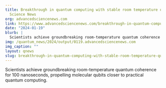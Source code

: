 ```yaml
---
title: Breakthrough in quantum computing with stable room temperature qubits - Advanced
  Science News
org: advancedsciencenews.com
link: https://www.advancedsciencenews.com/breakthrough-in-quantum-computing-with-stable-room-temperature-qubits/
date: "2024-01-19"
blurb: |
  Scientists achieve groundbreaking room-temperature quantum coherence for 100 nanoseconds, propelling molecular qubits closer to practical quantum computing.
img: /quantum_news/2024/output/0119.advancedsciencenews.com
img_caption: ""
layout: qnews
slug: breakthrough-in-quantum-computing-with-stable-room-temperature-qubits-advanced-science-news
---
```


Scientists achieve groundbreaking room-temperature quantum coherence for 100 nanoseconds, propelling molecular qubits closer to practical quantum computing.

